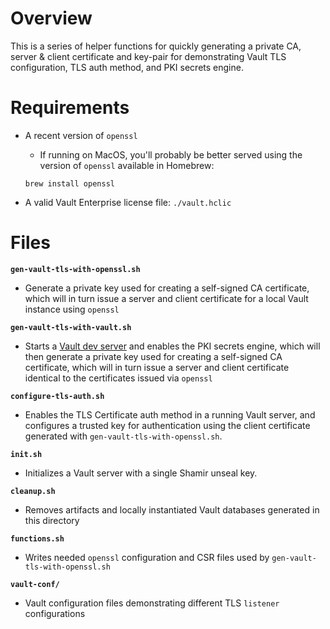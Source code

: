 # Overview

This is a series of helper functions for quickly generating a private CA, server & client certificate and key-pair for demonstrating Vault TLS configuration, TLS auth method, and PKI secrets engine.

# Requirements

* A recent version of `openssl`
  * If running on MacOS, you'll probably be better served using the version of `openssl` available in Homebrew:

  ```
  brew install openssl
  ```

* A valid Vault Enterprise license file: `./vault.hclic`

# Files

**`gen-vault-tls-with-openssl.sh`**

* Generate a private key used for creating a self-signed CA certificate, which will in turn issue a server and client certificate for a local Vault instance using `openssl`

**`gen-vault-tls-with-vault.sh`**

* Starts a [Vault dev server](https://developer.hashicorp.com/vault/docs/concepts/dev-server) and enables the PKI secrets engine, which will then generate a private key used for creating a self-signed CA certificate, which will in turn issue a server and client certificate identical to the certificates issued via `openssl`

**`configure-tls-auth.sh`**

* Enables the TLS Certificate auth method in a running Vault server, and configures a trusted key for authentication using the client certificate generated with `gen-vault-tls-with-openssl.sh`.

**`init.sh`**

* Initializes a Vault server with a single Shamir unseal key.

**`cleanup.sh`**

* Removes artifacts and locally instantiated Vault databases generated in this directory

**`functions.sh`**

* Writes needed `openssl` configuration and CSR files used by `gen-vault-tls-with-openssl.sh`

**`vault-conf/`**

* Vault configuration files demonstrating different TLS `listener` configurations
